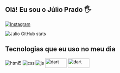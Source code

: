## Olá! Eu sou o Júlio Prado 🖐️

[![Instagram](https://img.shields.io/badge/Instagram-E4405F?style=for-the-badge&logo=instagram&logoColor=white)](https://instagram.com/julio_prado03)

![Júlio GitHub stats](https://github-readme-stats.vercel.app/api?username=julioprado1&show_icons=true&theme=dracula&count_private=true)

## Tecnologias que eu uso no meu dia

<div style="display: inline_block">
  <img align="center" alt="html5" src="https://img.shields.io/badge/HTML5-E34F26?style=for-the-badge&logo=html5&logoColor=white" />
  <img align="center" alt="css" src="https://img.shields.io/badge/CSS3-1572B6?style=for-the-badge&logo=css3&logoColor=white" />
  <img align="center" alt="js" src="https://img.shields.io/badge/JavaScript-F7DF1E?style=for-the-badge&logo=javascript&logoColor=black" />
  <img align="center" height="30" width="70" alt="dart"  src="https://img.shields.io/badge/Dart-0175C2?style=for-the-badge&logo=dart&logoColor=white" />
  <img align="center" height="30" width="70" alt="dart"  src="https://img.shields.io/badge/Flutter-02569B?style=for-the-badge&logo=flutter&logoColor=white" />
 
  
</div><br/>


